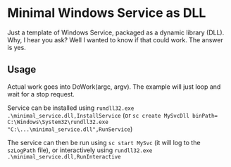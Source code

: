 # Minimal Windows Service as DLL

Just a template of Windows Service, packaged as a dynamic library (DLL). Why, I hear you ask? Well I wanted to know if that could work. The answer is yes.

## Usage

Actual work goes into DoWork(argc, argv). The example will just loop and wait for a stop request.

Service can be installed using `rundll32.exe .\minimal_service.dll,InstallService` (or `sc create MySvcDll binPath= C:\Windows\System32\rundll32.exe "C:\...\minimal_service.dll",RunService`)

The service can then be run using `sc start MySvc` (it will log to the `szLogPath` file), or interactively using `rundll32.exe .\minimal_service.dll,RunInteractive`
